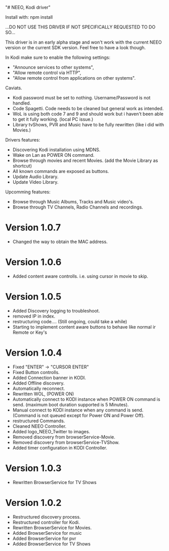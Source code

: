"# NEEO, Kodi driver"

Install with: npm install

...DO NOT USE THIS DRIVER IF NOT SPECIFICALLY REQUESTED TO DO SO...

This driver is in an early alpha stage and won't work with the current NEEO version or the current SDK version.
Feel free to have a look though.

In Kodi make sure to enable the following settings: 
  - "Announce services to other systems", 
  - "Allow remote control via HTTP",
  - "Allow remote control from applications on other systems". 

Caviats.
- Kodi password must be set to nothing. Username/Password is not handled.
- Code Spagetti. Code needs to be cleaned but general work as intended.
- WoL is using both code 7 and 9 and should work but i haven't been able to get it fully working. (local PC issue.)
- Library tvShows, PVR and Music have to be fully rewritten (like i did with Movies.)

Drivers features:
- Discovering Kodi installation using MDNS.
- Wake on Lan as POWER ON command.
- Browse through movies and recent Movies. (add the <Directory> Movie Library as shortcut)
- All known commands are exposed as buttons.
- Update Audio Library.
- Update Video Library.

Upcomming features:
- Browse through Music Albums, Tracks and Music video's.
- Browse through TV Channels, Radio Channels and recordings.

# Version 1.0.7
- Changed the way to obtain the MAC address.

# Version 1.0.6
- Added content aware controlls. i.e. using cursor in movie to skip.

# Version 1.0.5
- Added Discovery logging to troubleshoot.
- removed IP in index.
- restructuring code.... (Still ongoing, could take a while)
- Starting to implement content aware buttons to behave like normal ir Remote or Key's

# Version 1.0.4
- Fixed "ENTER" -> "CURSOR ENTER"
- Fixed Button controlls.
- Added Connection banner in KODI.
- Added Offline discovery.
- Automatically reconnect.
- Rewritten WOL, (POWER ON)
- Automatically connect to KODI instance when POWER ON command is send. (maximum boot duration supported is 5 Minutes).
- Manual connect to KODI instance when any command is send. (Command is not queued except for Power ON and Power Off).
- restructured Commands.
- Cleaned NEEO Controller.
- Added logo_NEEO_Twitter to images.
- Removed discovery from browserService-Movie.
- Removed discovery from browserService-TVShow.
- Added timer configuration in KODI Controller.

# Version 1.0.3
- Rewritten BrowserService for TV Shows

# Version 1.0.2
- Restructured discovery process.
- Restructured controller for Kodi.
- Rewritten BrowserService for Movies.
- Added BrowserService for music
- Added BrowserService for pvr
- Added BrowserService for TV Shows

